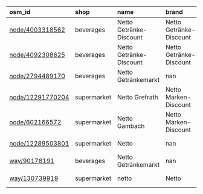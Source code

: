 | osm_id                                                             | shop        | name                    | brand                   | brand:wikidata   | timestamp            |
|:-------------------------------------------------------------------|:------------|:------------------------|:------------------------|:-----------------|:---------------------|
| [node/4003318562](https://www.openstreetmap.org/node/4003318562)   | beverages   | Netto Getränke-Discount | Netto Getränke-Discount | nan              | 2024-07-25T18:03:30Z |
| [node/4092308625](https://www.openstreetmap.org/node/4092308625)   | beverages   | Netto Getränke-Discount | Netto Getränke-Discount | nan              | 2019-02-24T11:18:53Z |
| [node/2794489170](https://www.openstreetmap.org/node/2794489170)   | beverages   | Netto Getränkemarkt     | nan                     | nan              | 2016-11-08T22:41:01Z |
| [node/12291770204](https://www.openstreetmap.org/node/12291770204) | supermarket | Netto Grefrath          | Netto Marken-Discount   | Q879858          | 2024-10-27T12:55:18Z |
| [node/602166572](https://www.openstreetmap.org/node/602166572)     | supermarket | Netto Gambach           | Netto Marken-Discount   | Q879858          | 2024-10-08T16:25:19Z |
| [node/12289503801](https://www.openstreetmap.org/node/12289503801) | supermarket | Netto                   | nan                     | nan              | 2024-10-26T05:52:04Z |
| [way/90178191](https://www.openstreetmap.org/way/90178191)         | beverages   | Netto Getränkemarkt     | nan                     | nan              | 2015-11-03T16:24:18Z |
| [way/130739919](https://www.openstreetmap.org/way/130739919)       | supermarket | netto                   | Netto                   | Q552652          | 2024-09-17T07:20:53Z |